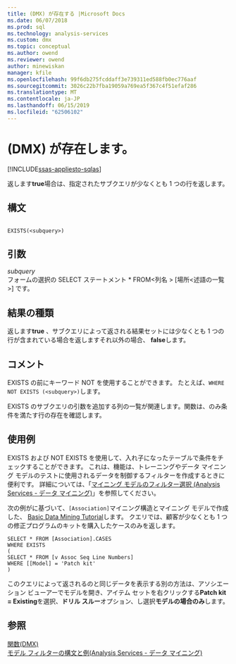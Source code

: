 ```yaml
---
title: (DMX) が存在する |Microsoft Docs
ms.date: 06/07/2018
ms.prod: sql
ms.technology: analysis-services
ms.custom: dmx
ms.topic: conceptual
ms.author: owend
ms.reviewer: owend
author: minewiskan
manager: kfile
ms.openlocfilehash: 99f6db275fcddaff3e739311ed588fb0ec776aaf
ms.sourcegitcommit: 3026c22b7fba19059a769ea5f367c4f51efaf286
ms.translationtype: MT
ms.contentlocale: ja-JP
ms.lasthandoff: 06/15/2019
ms.locfileid: "62506102"
---
```

# <a name="exists-dmx"></a>(DMX) が存在します。
[!INCLUDE[ssas-appliesto-sqlas](../includes/ssas-appliesto-sqlas.md)]

  返します**true**場合は、指定されたサブクエリが少なくとも 1 つの行を返します。  
  
## <a name="syntax"></a>構文  
  
```  
  
EXISTS(<subquery>)  
```  
  
## <a name="arguments"></a>引数  
 *subquery*  
 フォームの選択の SELECT ステートメント * FROM\<列名 > [場所\<述語の一覧 >] です。  
  
## <a name="result-type"></a>結果の種類  
 返します**true** 、サブクエリによって返される結果セットには少なくとも 1 つの行が含まれている場合を返しますそれ以外の場合、 **false**します。  
  
## <a name="remarks"></a>コメント  
 EXISTS の前にキーワード NOT を使用することができます。 たとえば、`WHERE NOT EXISTS (<subquery>)`します。  
  
 EXISTS のサブクエリの引数を追加する列の一覧が関連します。関数は、のみ条件を満たす行の存在を確認します。  
  
## <a name="examples"></a>使用例  
 EXISTS および NOT EXISTS を使用して、入れ子になったテーブルで条件をチェックすることができます。 これは、機能は、トレーニングやデータ マイニング モデルのテストに使用されるデータを制御するフィルターを作成するときに便利です。 詳細については、「[マイニング モデルのフィルター選択 (Analysis Services - データ マイニング)](../analysis-services/data-mining/filters-for-mining-models-analysis-services-data-mining.md)」を参照してください。  
  
 次の例がに基づいて、`[Association]`マイニング構造とマイニング モデルで作成した、 [Basic Data Mining Tutorial](https://msdn.microsoft.com/library/6602edb6-d160-43fb-83c8-9df5dddfeb9c)します。 クエリでは、顧客が少なくとも 1 つの修正プログラムのキットを購入したケースのみを返します。  
  
```  
SELECT * FROM [Association].CASES  
WHERE EXISTS  
(  
SELECT * FROM [v Assoc Seq Line Numbers]  
WHERE [[Model] = 'Patch kit'  
)  
```  
  
 このクエリによって返されるのと同じデータを表示する別の方法は、アソシエーション ビューアーでモデルを開き、アイテム セットを右クリックする**Patch kit = Existing**を選択、**ドリル スルー**オプション、し選択**モデルの場合のみ**します。  
  
## <a name="see-also"></a>参照  
 [関数&#40;DMX&#41;](../dmx/functions-dmx.md)   
 [モデル フィルターの構文と例&#40;Analysis Services - データ マイニング&#41;](../analysis-services/data-mining/model-filter-syntax-and-examples-analysis-services-data-mining.md)  
  
  

